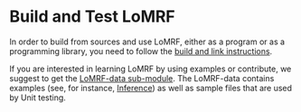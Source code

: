 # Build and Test LoMRF

In order to build from sources and use LoMRF, either as a program or as a programming library, you need to follow 
the [build and link instructions](6_1_build_and_link_lomrf.md).

If you are interested in learning LoMRF by using examples or contribute, we suggest to get the 
[LoMRF-data sub-module](6_2_download_example_data.md). The LoMRF-data contains examples (see, for instance, 
[Inference](2_inference.md)) as well as sample files that are used by Unit testing.
